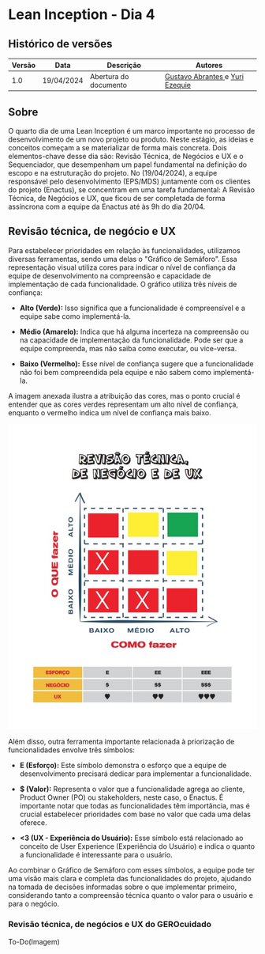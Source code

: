 # Lean Inception - Dia 4

## Histórico de versões

| Versão | Data       | Descrição | Autores |
| ------ | ---------- | --------- | ------- |
| 1.0    | 19/04/2024 | Abertura do documento | [Gustavo Abrantes ](https://github.com/GustaaSZ) e [Yuri Ezequie ](https://github.com/Yuri57Ezequiel)|

## Sobre

O quarto dia de uma Lean Inception é um marco importante no processo de desenvolvimento de um novo projeto ou produto. Neste estágio, as ideias e conceitos começam a se materializar de forma mais concreta. Dois elementos-chave desse dia são: Revisão Técnica, de Negócios e UX e o Sequenciador, que desempenham um papel fundamental na definição do escopo e na estruturação do projeto. No (19/04/2024), a equipe responsável pelo desenvolvimento (EPS/MDS) juntamente com os clientes do projeto (Enactus), se concentram em uma tarefa fundamental: A Revisão Técnica, de Negócios e UX, que ficou de ser completada de forma assíncrona com a equipe da Enactus até às 9h do dia 20/04.
<!-- e o Canvas MVP -->

## Revisão técnica, de negócio e UX
Para estabelecer prioridades em relação às funcionalidades, utilizamos diversas ferramentas, sendo uma delas o "Gráfico de Semáforo". Essa representação visual utiliza cores para indicar o nível de confiança da equipe de desenvolvimento na compreensão e capacidade de implementação de cada funcionalidade. O gráfico utiliza três níveis de confiança:

* **Alto (Verde):** Isso significa que a funcionalidade é compreensível e a equipe sabe como implementá-la.

* **Médio (Amarelo):** Indica que há alguma incerteza na compreensão ou na capacidade de implementação da funcionalidade. Pode ser que a equipe compreenda, mas não saiba como executar, ou vice-versa.

* **Baixo (Vermelho):** Esse nível de confiança sugere que a funcionalidade não foi bem compreendida pela equipe e não sabem como implementá-la.

A imagem anexada ilustra a atribuição das cores, mas o ponto crucial é entender que as cores verdes representam um alto nível de confiança, enquanto o vermelho indica um nível de confiança mais baixo.

![Revisão Técnica](../assets/revisao_tecnica.png)

Além disso, outra ferramenta importante relacionada à priorização de funcionalidades envolve três símbolos:

* **E (Esforço):** Este símbolo demonstra o esforço que a equipe de desenvolvimento precisará dedicar para implementar a funcionalidade.

* **$ (Valor):** Representa o valor que a funcionalidade agrega ao cliente, Product Owner (PO) ou stakeholders, neste caso, o Enactus. É importante notar que todas as funcionalidades têm importância, mas é crucial estabelecer prioridades com base no valor que cada uma delas oferece.

* **<3 (UX - Experiência do Usuário):** Esse símbolo está relacionado ao conceito de User Experience (Experiência do Usuário) e indica o quanto a funcionalidade é interessante para o usuário.

Ao combinar o Gráfico de Semáforo com esses símbolos, a equipe pode ter uma visão mais clara e completa das funcionalidades do projeto, ajudando na tomada de decisões informadas sobre o que implementar primeiro, considerando tanto a compreensão técnica quanto o valor para o usuário e para o negócio.

### Revisão técnica, de negócios e UX do GEROcuidado
To-Do(Imagem)